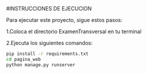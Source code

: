 #INSTRUCCIONES DE EJECUCION

Para ejecutar este proyecto, sigue estos pasos:

1.Coloca el directorio ExamenTransversal en tu terminal

2.Ejecuta los siguientes comandos:

```bash
pip install -r requirements.txt
cd pagina_web
python manage.py runserver